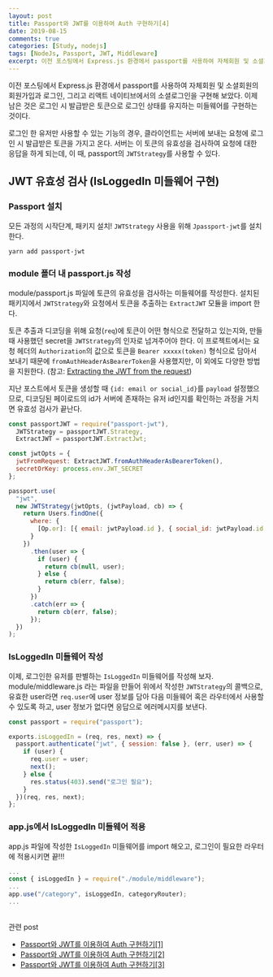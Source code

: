 ```yaml
---
layout: post
title: Passport와 JWT를 이용하여 Auth 구현하기[4]
date: 2019-08-15
comments: true
categories: [Study, nodejs]
tags: [NodeJs, Passport, JWT, Middleware]
excerpt: 이전 포스팅에서 Express.js 환경에서 passport를 사용하여 자체회원 및 소셜회원의 회원가입과 로그인, 그리고 리액트 네이티브에서의 소셜로그인을 구현해 보았다. 이제 남은 것은 로그인 시 발급받은 토큰으로 로그인 상태를 유지하는 미들웨어를 구현하는 것이다.
---
```


이전 포스팅에서 Express.js 환경에서 passport를 사용하여 자체회원 및 소셜회원의 회원가입과 로그인, 그리고 리액트 네이티브에서의 소셜로그인을 구현해 보았다. 이제 남은 것은 로그인 시 발급받은 토큰으로 로그인 상태를 유지하는 미들웨어를 구현하는 것이다.

로그인 한 유저만 사용할 수 있는 기능의 경우, 클라이언트는 서버에 보내는 요청에 로그인 시 발급받은 토큰을 가지고 온다. 서버는 이 토큰의 유효성을 검사하여 요청에 대한 응답을 하게 되는데, 이 때, passport의 `JWTStrategy`를 사용할 수 있다.

## JWT 유효성 검사 (IsLoggedIn 미들웨어 구현)

### Passport 설치

모든 과정의 시작단계, 패키지 설치! `JWTStrategy` 사용을 위해 `Jpassport-jwt`를 설치한다.

```bash
yarn add passport-jwt
```

### module 폴더 내 passport.js 작성

module/passport.js 파일에 토큰의 유효성을 검사하는 미들웨어를 작성한다. 설치된 패키지에서 `JWTStrategy`와 요청에서 토큰을 추출하는 `ExtractJWT` 모듈을 import 한다.

토큰 추출과 디코딩을 위해 요청(`req`)에 토큰이 어떤 형식으로 전달하고 있는지와, 만들때 사용했던 secret을 `JWTStrategy`의 인자로 넘겨주어야 한다.
이 프로젝트에서는 요청 헤더의 `Authorization`의 값으로 토큰을 `Bearer xxxxx(token)` 형식으로 담아서 보내기 때문에 `fromAuthHeaderAsBearerToken`을 사용했지만, 이 외에도 다양한 방법을 지원한다. (참고: [Extracting the JWT from the request](https://github.com/mikenicholson/passport-jwt#extracting-the-jwt-from-the-request))

지난 포스트에서 토큰을 생성할 때 `{id: email or social_id}`를 `payload` 설정했으므로, 디코딩된 페이로드의 id가 서버에 존재하는 유저 id인지를 확인하는 과정을 거치면 유효성 검사가 끝난다.

```javascript
const passportJWT = require("passport-jwt"),
  JWTStrategy = passportJWT.Strategy,
  ExtractJWT = passportJWT.ExtractJwt;

const jwtOpts = {
  jwtFromRequest: ExtractJWT.fromAuthHeaderAsBearerToken(),
  secretOrKey: process.env.JWT_SECRET
};

passport.use(
  "jwt",
  new JWTStrategy(jwtOpts, (jwtPayload, cb) => {
    return Users.findOne({
      where: {
        [Op.or]: [{ email: jwtPayload.id }, { social_id: jwtPayload.id }]
      }
    })
      .then(user => {
        if (user) {
          return cb(null, user);
        } else {
          return cb(err, false);
        }
      })
      .catch(err => {
        return cb(err, false);
      });
  })
);
```

### IsLoggedIn 미들웨어 작성

이제, 로그인한 유저를 판별하는 `IsLoggedIn` 미들웨어를 작성해 보자. module/middleware.js 라는 파일을 만들어 위에서 작성한 `JWTStrategy`의 콜백으로, 유효한 user라면 `req.user`에 user 정보를 담아 다음 미들웨어 혹은 라우터에서 사용할 수 있도록 하고, user 정보가 없다면 응답으로 에러메시지를 보낸다.

```javascript
const passport = require("passport");

exports.isLoggedIn = (req, res, next) => {
  passport.authenticate("jwt", { session: false }, (err, user) => {
    if (user) {
      req.user = user;
      next();
    } else {
      res.status(403).send("로그인 필요");
    }
  })(req, res, next);
};
```

### app.js에서 IsLoggedIn 미들웨어 적용

app.js 파일에 작성한 `IsLoggedIn` 미들웨어를 import 해오고, 로그인이 필요한 라우터에 적용시키면 끝!!!

```javascript
...
const { isLoggedIn } = require("./module/middleware");
...
app.use("/category", isLoggedIn, categoryRouter);
...
```

<br>
<span class="reference">관련 post</span>

- [Passport와 JWT를 이용하여 Auth 구현하기[1]](/study/nodejs/Passport와-JWT를-이용하여-Auth-구현하기-1/)
- [Passport와 JWT를 이용하여 Auth 구현하기[2]](/study/nodejs/Passport와-JWT를-이용하여-Auth-구현하기-2/)
- [Passport와 JWT를 이용하여 Auth 구현하기[3]](/study/rnative/Passport와-JWT를-이용하여-Auth-구현하기-3/)
